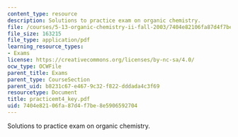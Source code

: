 ```yaml
---
content_type: resource
description: Solutions to practice exam on organic chemistry.
file: /courses/5-13-organic-chemistry-ii-fall-2003/7404e82106fa87d4f7be8e5906592704_practicemt4_key.pdf
file_size: 163215
file_type: application/pdf
learning_resource_types:
- Exams
license: https://creativecommons.org/licenses/by-nc-sa/4.0/
ocw_type: OCWFile
parent_title: Exams
parent_type: CourseSection
parent_uid: b8231c67-e467-9c32-f822-dddada4c3f69
resourcetype: Document
title: practicemt4_key.pdf
uid: 7404e821-06fa-87d4-f7be-8e5906592704
---
```

Solutions to practice exam on organic chemistry.